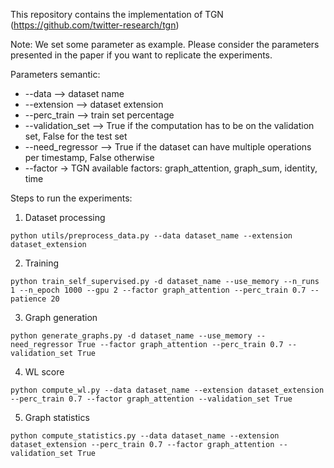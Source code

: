 This repository contains the implementation of TGN (https://github.com/twitter-research/tgn)

Note:
We set some parameter as example. Please consider the parameters presented in the paper if you want to replicate the experiments.

Parameters semantic:
* --data --> dataset name
* --extension --> dataset extension
* --perc_train --> train set percentage
* --validation_set --> True if the computation has to be on the validation set, False for the test set
* --need_regressor --> True if the dataset can have multiple operations per timestamp, False otherwise
* --factor -> TGN available factors: graph_attention, graph_sum, identity, time

Steps to run the experiments:

1) Dataset processing
```
python utils/preprocess_data.py --data dataset_name --extension dataset_extension
```

2) Training
```
python train_self_supervised.py -d dataset_name --use_memory --n_runs 1 --n_epoch 1000 --gpu 2 --factor graph_attention --perc_train 0.7 --patience 20
```

3) Graph generation
```
python generate_graphs.py -d dataset_name --use_memory --need_regressor True --factor graph_attention --perc_train 0.7 --validation_set True
```

4) WL score
```
python compute_wl.py --data dataset_name --extension dataset_extension --perc_train 0.7 --factor graph_attention --validation_set True
```

5) Graph statistics
```
python compute_statistics.py --data dataset_name --extension dataset_extension --perc_train 0.7 --factor graph_attention --validation_set True
```
